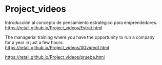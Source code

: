 # Project_videos
Introducción al concepto de pensamiento estratégico para emprendedores.
https://retali.github.io/Project_videos/Estrat.html

The managerial training where you have the opportunity to run a company for a year in just a few hours.
https://retali.github.io/Project_videos/XGvideo1.html

https://retali.github.io/Project_videos/prueba.html
